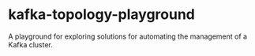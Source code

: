 # kafka-topology-playground
A playground for exploring solutions for automating the management of a Kafka cluster.

